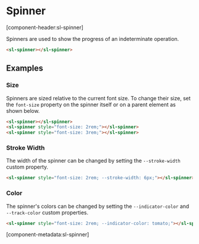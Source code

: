 # Spinner

[component-header:sl-spinner]

Spinners are used to show the progress of an indeterminate operation.

```html preview
<sl-spinner></sl-spinner>
```

## Examples

### Size

Spinners are sized relative to the current font size. To change their size, set the `font-size` property on the spinner itself or on a parent element as shown below.

```html preview
<sl-spinner></sl-spinner>
<sl-spinner style="font-size: 2rem;"></sl-spinner>
<sl-spinner style="font-size: 3rem;"></sl-spinner>
```

### Stroke Width

The width of the spinner can be changed by setting the `--stroke-width` custom property.

```html preview
<sl-spinner style="font-size: 2rem; --stroke-width: 6px;"></sl-spinner>
```

### Color

The spinner's colors can be changed by setting the `--indicator-color` and `--track-color` custom properties.

```html preview
<sl-spinner style="font-size: 2rem; --indicator-color: tomato;"></sl-spinner>
```

[component-metadata:sl-spinner]

